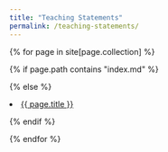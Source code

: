 ```yaml
---
title: "Teaching Statements"
permalink: /teaching-statements/
---
```


{% for page in site[page.collection] %}

{% if page.path contains "index.md" %}<!-- ignore landing pages -->

{% else %}

  <li><a href="{{ page.url | prepend:site.baseurl  }}">{{ page.title }}</a></li>

{% endif %}

{% endfor %}
